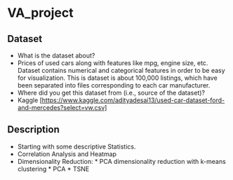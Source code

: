 # VA_project
## Dataset

* What is the dataset about?
* Prices of used cars along with features like mpg, engine size, etc. Dataset contains numerical and categorical features in order to be easy for visualization. This is dataset is about 100,000 listings, which have been separated into files corresponding to each car manufacturer.
* Where did you get this dataset from (i.e., source of the dataset)?
* Kaggle [https://www.kaggle.com/adityadesai13/used-car-dataset-ford-and-mercedes?select=vw.csv]

## Description

* Starting with some descriptive Statistics.
* Correlation Analysis and Heatmap
* Dimensionality Reduction:
                * PCA dimensionality reduction with k-means clustering
                * PCA
                * TSNE
